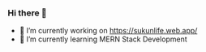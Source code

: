 ### Hi there 👋
- 🔭 I’m currently working on https://sukunlife.web.app/
- 🌱 I’m currently learning MERN Stack Development
<!--
**raihan512/raihan512** is a ✨ _special_ ✨ repository because its `README.md` (this file) appears on your GitHub profile.

Here are some ideas to get you started:

- 🔭 I’m currently working on React Js
- 🌱 I’m currently learning MERN Stack Development
-->
